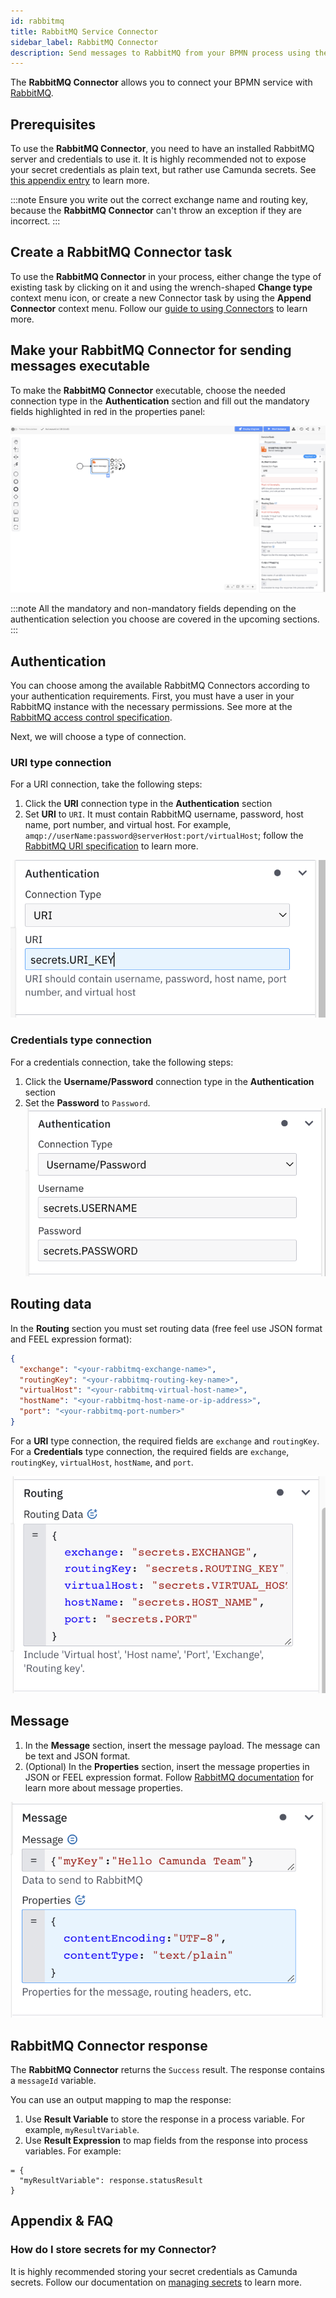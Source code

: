 ```yaml
---
id: rabbitmq
title: RabbitMQ Service Connector
sidebar_label: RabbitMQ Connector
description: Send messages to RabbitMQ from your BPMN process using the RabbitMQ Connector.
---
```


The **RabbitMQ Connector** allows you to connect your BPMN service with [RabbitMQ](https://www.rabbitmq.com/).

## Prerequisites

To use the **RabbitMQ Connector**, you need to have an installed RabbitMQ server and credentials to use it.
It is highly recommended not to expose your secret credentials as plain text, but rather use Camunda secrets. See [this appendix entry](#how-do-i-store-secrets-for-my-connector) to learn more.

:::note
Ensure you write out the correct exchange name and routing key, because the **RabbitMQ Connector** can't throw an exception if they are incorrect.
:::

## Create a RabbitMQ Connector task

To use the **RabbitMQ Connector** in your process, either change the type of existing task by clicking on it and using the wrench-shaped **Change type** context menu icon, or create a new Connector task by using the **Append Connector** context menu. Follow our [guide to using Connectors](../use-connectors.md) to learn more.

## Make your RabbitMQ Connector for sending messages executable

To make the **RabbitMQ Connector** executable, choose the needed connection type in the **Authentication** section and fill out the mandatory fields highlighted in red in the properties panel:

![connectors-rabbitmq-red-properties](../img/connectors-rabbitmq-red-properties.png)

:::note
All the mandatory and non-mandatory fields depending on the authentication selection you choose are covered in the upcoming sections.
:::

## Authentication

You can choose among the available RabbitMQ Connectors according to your authentication requirements.
First, you must have a user in your RabbitMQ instance with the necessary permissions. See more at the [RabbitMQ access control specification](https://www.rabbitmq.com/access-control.html).

Next, we will choose a type of connection.

### URI type connection

For a URI connection, take the following steps:

1. Click the **URI** connection type in the **Authentication** section
2. Set **URI** to `URI`. It must contain RabbitMQ username, password, host name, port number, and virtual host. For example, `amqp://userName:password@serverHost:port/virtualHost`; follow the [RabbitMQ URI specification](https://www.rabbitmq.com/uri-spec.html) to learn more.

![connectors-rabbitmq-uri-fields](../img/connectors-rabbitmq-uri-fields.png)

### Credentials type connection

For a credentials connection, take the following steps:

1. Click the **Username/Password** connection type in the **Authentication** section
2. Set the **Password** to `Password`.
   ![connectors-rabbitmq-credentials-fields](../img/connectors-rabbitmq-credentials-fields.png)

## Routing data

In the **Routing** section you must set routing data (free feel use JSON format and FEEL expression format):

```json
{
  "exchange": "<your-rabbitmq-exchange-name>",
  "routingKey": "<your-rabbitmq-routing-key-name>",
  "virtualHost": "<your-rabbitmq-virtual-host-name>",
  "hostName": "<your-rabbitmq-host-name-or-ip-address>",
  "port": "<your-rabbitmq-port-number>"
}
```

For a **URI** type connection, the required fields are `exchange` and `routingKey`.
For a **Credentials** type connection, the required fields are `exchange`, `routingKey`, `virtualHost`, `hostName`, and `port`.

![connectors-rabbitmq-routing](../img/connectors-rabbitmq-routing.png)

## Message

1. In the **Message** section, insert the message payload. The message can be text and JSON format.
2. (Optional) In the **Properties** section, insert the message properties in JSON or FEEL expression format. Follow [RabbitMQ documentation](https://www.rabbitmq.com/publishers.html#message-properties) for learn more about message properties.

![connectors-rabbitmq-message-with-properties](../img/connectors-rabbitmq-message-with-properties.png)

## RabbitMQ Connector response

The **RabbitMQ Connector** returns the `Success` result.
The response contains a `messageId` variable.

You can use an output mapping to map the response:

1. Use **Result Variable** to store the response in a process variable. For example, `myResultVariable`.
2. Use **Result Expression** to map fields from the response into process variables. For example:

```
= {
  "myResultVariable": response.statusResult
}
```

## Appendix & FAQ

### How do I store secrets for my Connector?

It is highly recommended storing your secret credentials as Camunda secrets. Follow our documentation on [managing secrets](../../../components/console/manage-clusters/manage-secrets.md) to learn more.
